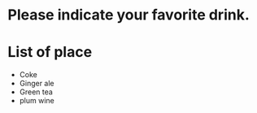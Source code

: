# Please indicate your favorite  drink.

# List of place
- Coke
- Ginger ale
- Green tea
- plum wine
